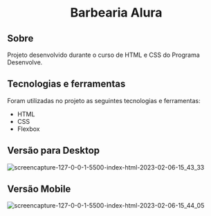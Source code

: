 <h1 align="center" id="top">Barbearia Alura</h1>

<h2>Sobre </h2>

  Projeto desenvolvido durante o curso de HTML e CSS do Programa Desenvolve.

<h2>Tecnologias e ferramentas</h2>

Foram utilizadas no projeto as seguintes tecnologias e ferramentas:

* HTML
* CSS
* Flexbox
 
 <h2>Versão para Desktop</h2>
 
![screencapture-127-0-0-1-5500-index-html-2023-02-06-15_43_33](https://user-images.githubusercontent.com/93088559/217061121-49303d6d-280e-47d4-ad94-74ac26cb99aa.png)

 <h2>Versão Mobile</h2>

![screencapture-127-0-0-1-5500-index-html-2023-02-06-15_44_05](https://user-images.githubusercontent.com/93088559/217061130-70437a51-25a5-457b-9af0-2d0bf6f945e5.png)
